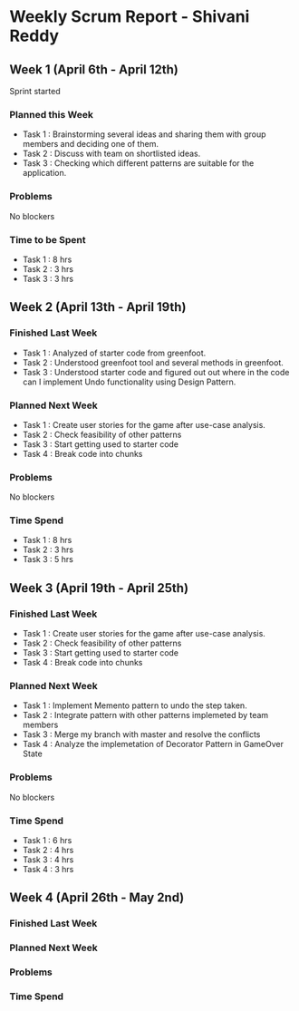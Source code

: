 # Weekly Scrum Report - Shivani Reddy

## Week 1 (April 6th - April 12th)

Sprint started
### Planned this Week 
- Task 1 : Brainstorming several ideas and sharing them with group members and deciding one of them.
- Task 2 : Discuss with team on shortlisted ideas.
- Task 3 : Checking which different patterns are suitable for the application.

### Problems

No blockers

### Time to be Spent 

- Task 1 : 8 hrs
- Task 2 : 3 hrs
- Task 3 : 3 hrs


## Week 2 (April 13th - April 19th)

### Finished Last Week 

- Task 1 : Analyzed of starter code from greenfoot.
- Task 2 : Understood greenfoot tool and several methods in greenfoot.
- Task 3 : Understood starter code and figured out out where in the code can I implement Undo functionality using Design Pattern.


### Planned Next Week 

- Task 1 : Create user stories for the game after use-case analysis.
- Task 2 : Check feasibility of other patterns
- Task 3 : Start getting used to starter code
- Task 4 : Break code into chunks


### Problems

No blockers

### Time Spend

- Task 1 : 8 hrs
- Task 2 : 3 hrs
- Task 3 : 5 hrs

## Week 3 (April 19th - April 25th)

### Finished Last Week 

- Task 1 : Create user stories for the game after use-case analysis.
- Task 2 : Check feasibility of other patterns
- Task 3 : Start getting used to starter code
- Task 4 : Break code into chunks


### Planned Next Week 
- Task 1 : Implement Memento pattern to undo the step taken.
- Task 2 : Integrate pattern with other patterns implemeted by team members
- Task 3 : Merge my branch with master and resolve the conflicts
- Task 4 : Analyze the implemetation of Decorator Pattern in GameOver State


### Problems
 
 No blockers

### Time Spend

- Task 1 : 6 hrs
- Task 2 : 4 hrs
- Task 3 : 4 hrs
- Task 4 : 3 hrs




## Week 4 (April 26th - May 2nd)

### Finished Last Week 


### Planned Next Week 


### Problems

### Time Spend



